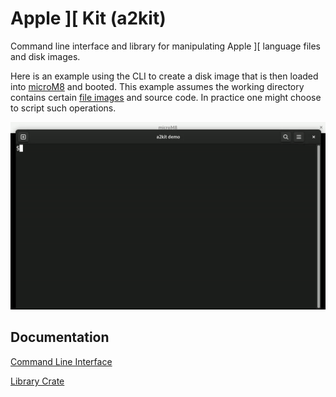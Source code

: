 # Apple ][ Kit (a2kit)

Command line interface and library for manipulating Apple ][ language files and disk images.

Here is an example using the CLI to create a disk image that is then loaded into [microM8](https://paleotronic.com/software/microm8/) and booted.  This example assumes the working directory contains certain [file images](https://github.com/dfgordon/a2kit/wiki/LowLevel#file-images-and-the-any-type) and source code.  In practice one might choose to script such operations.

<img src="a2kit-demo.gif" alt="session capture"/>

## Documentation

[Command Line Interface](https://github.com/dfgordon/a2kit/wiki)

[Library Crate](https://docs.rs/a2kit/latest/a2kit)

